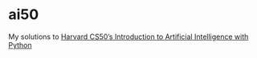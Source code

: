 # ai50

My solutions to [Harvard CS50’s Introduction to Artificial Intelligence with Python](https://cs50.harvard.edu/ai/2020/)
